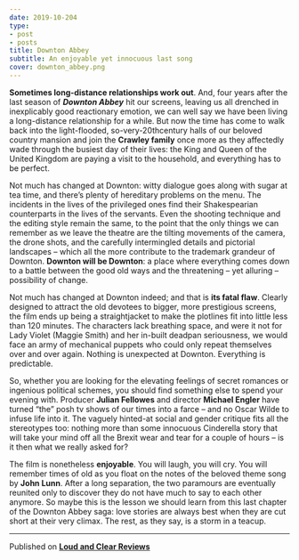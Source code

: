 ```yaml
---
date: 2019-10-204
type:
- post
- posts
title: Downton Abbey
subtitle: An enjoyable yet innocuous last song
cover: downton_abbey.png
---
```


**Sometimes long-distance relationships work out**. And, four years after the last season of ***Downton Abbey*** hit our screens, leaving us all drenched in inexplicably good reactionary emotion, we can well say we have been living a long-distance relationship for a while. But now the time has come to walk back into the light-flooded, so-very-20thcentury halls of our beloved country mansion and join the **Crawley family** once more as they affectedly wade through the busiest day of their lives: the King and Queen of the United Kingdom are paying a visit to the household, and everything has to be perfect.

Not much has changed at Downton: witty dialogue goes along with sugar at tea time, and there’s plenty of hereditary problems on the menu. The incidents in the lives of the privileged ones find their Shakespearian counterparts in the lives of the servants. Even the shooting technique and the editing style remain the same, to the point that the only things we can remember as we leave the theatre are the tilting movements of the camera, the drone shots, and the carefully intermingled details and pictorial landscapes – which all the more contribute to the trademark grandeur of Downton. **Downton will be Downton**: a place where everything comes down to a battle between the good old ways and the threatening – yet alluring – possibility of change.

Not much has changed at Downton indeed; and that is **its fatal flaw**. Clearly designed to attract the old devotees to bigger, more prestigious screens, the film ends up being a straightjacket to make the plotlines fit into little less than 120 minutes. The characters lack breathing space, and were it not for Lady Violet (Maggie Smith) and her in-built deadpan seriousness, we would face an army of mechanical puppets who could only repeat themselves over and over again. Nothing is unexpected at Downton. Everything is predictable.

So, whether you are looking for the elevating feelings of secret romances or ingenious political schemes, you should find something else to spend your evening with. Producer **Julian Fellowes** and director **Michael Engler** have turned “the” posh tv shows of our times into a farce – and no Oscar Wilde to infuse life into it. The vaguely hinted-at social and gender critique fits all the stereotypes too: nothing more than some innocuous Cinderella story that will take your mind off all the Brexit wear and tear for a couple of hours – is it then what we really asked for?

The film is nonetheless **enjoyable**. You will laugh, you will cry. You will remember times of old as you float on the notes of the beloved theme song by **John Lunn**. After a long separation, the two paramours are eventually reunited only to discover they do not have much to say to each other anymore. So maybe this is the lesson we should learn from this last chapter of the Downton Abbey saga: love stories are always best when they are cut short at their very climax. The rest, as they say, is a storm in a teacup.

---
Published on **[Loud and Clear Reviews](loudandclearreviews.com)**
